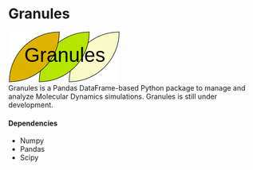 # Granules
![granules-logo](granules_logo.png)  
Granules is a Pandas DataFrame-based Python package to manage and analyze Molecular Dynamics simulations. 
Granules is still under development.

#### Dependencies
* Numpy
* Pandas
* Scipy


